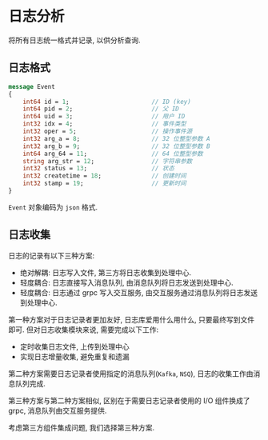 # 日志分析

将所有日志统一格式并记录, 以供分析查询.

## 日志格式

```protobuf
message Event
{
    int64 id = 1;                       // ID (key)
    int64 pid = 2;                      // 父 ID
    int64 uid = 3;                      // 用户 ID
    int32 idx = 4;                      // 事件类型
    int32 oper = 5;                     // 操作事件源
    int32 arg_a = 8;                    // 32 位整型参数 A
    int32 arg_b = 9;                    // 32 位整型参数 B
    int64 arg_64 = 11;                  // 64 位整型参数
    string arg_str = 12;                // 字符串参数
    int32 status = 13;                  // 状态
    int32 createtime = 18;              // 创建时间
    int32 stamp = 19;                   // 更新时间
}
```

`Event` 对象编码为 `json` 格式.

## 日志收集

日志的记录有以下三种方案:

- 绝对解耦: 日志写入文件, 第三方将日志收集到处理中心.
- 轻度耦合: 日志直接写入消息队列, 由消息队列将日志发送到处理中心.
- 轻度耦合: 日志通过 grpc 写入交互服务, 由交互服务通过消息队列将日志发送到处理中心.

第一种方案对于日志记录者更加友好, 日志库爱用什么用什么, 只要最终写到文件即可. 但对日志收集模块来说, 需要完成以下工作:

- 定时收集日志文件, 上传到处理中心
- 实现日志增量收集, 避免重复和遗漏

第二种方案需要日志记录者使用指定的消息队列(`Kafka`, `NSQ`), 日志的收集工作由消息队列完成.

第三种方案与第二种方案相似, 区别在于需要日志记录者使用的 I/O 组件换成了 grpc, 消息队列由交互服务提供.

考虑第三方组件集成问题, 我们选择第三种方案.